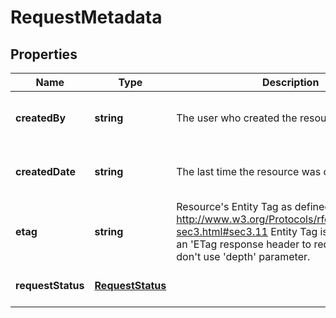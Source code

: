 # RequestMetadata

## Properties
| Name | Type | Description | Notes |
| ------------ | ------------- | ------------- | ------------- |
| **createdBy** | **string** | The user who created the resource. | [optional] [readonly] [default to undefined] |
| **createdDate** | **string** | The last time the resource was created. | [optional] [readonly] [default to undefined] |
| **etag** | **string** | Resource\'s Entity Tag as defined in http://www.w3.org/Protocols/rfc2616/rfc2616-sec3.html#sec3.11  Entity Tag is also added as an \'ETag response header to requests which don\'t use \'depth\' parameter.  | [optional] [readonly] [default to undefined] |
| **requestStatus** | [**RequestStatus**](RequestStatus.md) |  | [optional] [default to undefined] |



